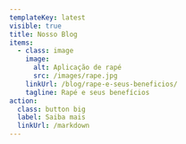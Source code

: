 ```yaml
---
templateKey: latest
visible: true
title: Nosso Blog
items:
  - class: image
    image:
      alt: Aplicação de rapé
      src: /images/rape.jpg
    linkUrl: /blog/rape-e-seus-beneficios/
    tagline: Rapé e seus benefícios
action:
  class: button big
  label: Saiba mais
  linkUrl: /markdown
---
```



